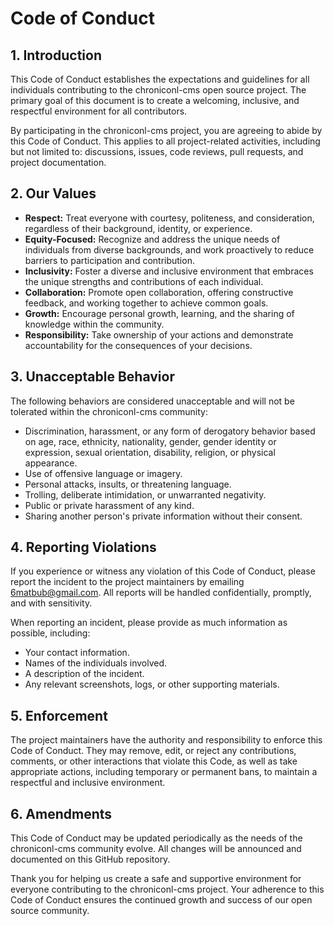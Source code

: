 # Code of Conduct

## 1. Introduction
This Code of Conduct establishes the expectations and guidelines for all individuals contributing to the chroniconl-cms open source project. The primary goal of this document is to create a welcoming, inclusive, and respectful environment for all contributors.

By participating in the chroniconl-cms project, you are agreeing to abide by this Code of Conduct. This applies to all project-related activities, including but not limited to: discussions, issues, code reviews, pull requests, and project documentation.

## 2. Our Values
- **Respect:** Treat everyone with courtesy, politeness, and consideration, regardless of their background, identity, or experience.
- **Equity-Focused:** Recognize and address the unique needs of individuals from diverse backgrounds, and work proactively to reduce barriers to participation and contribution.
- **Inclusivity:** Foster a diverse and inclusive environment that embraces the unique strengths and contributions of each individual.
- **Collaboration:** Promote open collaboration, offering constructive feedback, and working together to achieve common goals.
- **Growth:** Encourage personal growth, learning, and the sharing of knowledge within the community.
- **Responsibility:** Take ownership of your actions and demonstrate accountability for the consequences of your decisions.

## 3. Unacceptable Behavior
The following behaviors are considered unacceptable and will not be tolerated within the chroniconl-cms community:

- Discrimination, harassment, or any form of derogatory behavior based on age, race, ethnicity, nationality, gender, gender identity or expression, sexual orientation, disability, religion, or physical appearance.
- Use of offensive language or imagery.
- Personal attacks, insults, or threatening language.
- Trolling, deliberate intimidation, or unwarranted negativity.
- Public or private harassment of any kind.
- Sharing another person's private information without their consent.

## 4. Reporting Violations
If you experience or witness any violation of this Code of Conduct, please report the incident to the project maintainers by emailing [6matbub@gmail.com](mailto:6matbub@gmail.com). All reports will be handled confidentially, promptly, and with sensitivity.

When reporting an incident, please provide as much information as possible, including:

- Your contact information.
- Names of the individuals involved.
- A description of the incident.
- Any relevant screenshots, logs, or other supporting materials.

## 5. Enforcement
The project maintainers have the authority and responsibility to enforce this Code of Conduct. They may remove, edit, or reject any contributions, comments, or other interactions that violate this Code, as well as take appropriate actions, including temporary or permanent bans, to maintain a respectful and inclusive environment.

## 6. Amendments
This Code of Conduct may be updated periodically as the needs of the chroniconl-cms community evolve. All changes will be announced and documented on this GitHub repository.

Thank you for helping us create a safe and supportive environment for everyone contributing to the chroniconl-cms project. Your adherence to this Code of Conduct ensures the continued growth and success of our open source community.